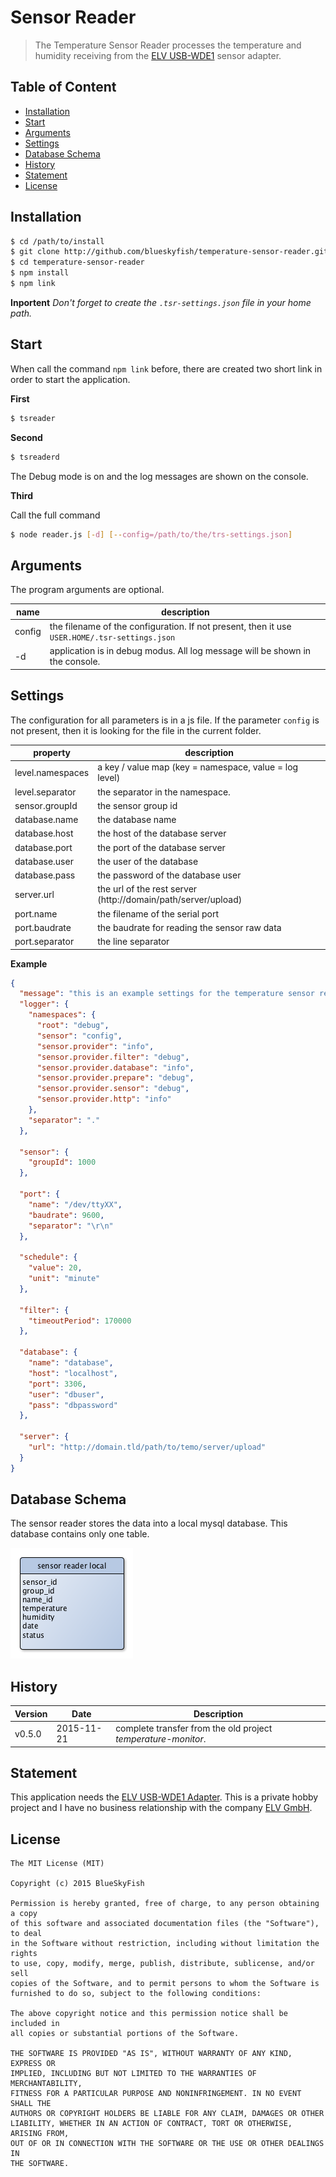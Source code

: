 
Sensor Reader
=============

> The Temperature Sensor Reader processes the temperature and humidity receiving from the [ELV USB-WDE1](http://www.elv.de/-353.html) sensor adapter.


Table of Content
----------------

* [Installation](#user-content-installation)
* [Start](#user-content-start)
* [Arguments](#user-content-arguments)
* [Settings](#user-content-settings)
* [Database Schema](#user-content-database-schema)
* [History](#user-content-history)
* [Statement](#user-content-statement)
* [License](#user-content-license)


Installation
------------

```sh
$ cd /path/to/install
$ git clone http://github.com/blueskyfish/temperature-sensor-reader.git
$ cd temperature-sensor-reader
$ npm install
$ npm link
```

**Inportent**
*Don\'t forget to create the `.tsr-settings.json` file in your home path.*


Start
-----

When call the command `npm link` before, there are created two short link in order to start the application.

**First**

```sh
$ tsreader
```

**Second**

```sh
$ tsreaderd
```

The Debug mode is on and the log messages are shown on the console.

**Third**

Call the full command

```sh
$ node reader.js [-d] [--config=/path/to/the/trs-settings.json]
```


Arguments
---------

The program arguments are optional.

| name               | description                                                                                   |
|--------------------|-----------------------------------------------------------------------------------------------|
| config             | the filename of the configuration. If not present, then it use `USER.HOME/.tsr-settings.json` |
| -d                 | application is in debug modus. All log message will be shown in the console.                  |


Settings
--------

The configuration for all parameters is in a js file. If the parameter `config` is not present, then it is looking for the file in the current folder.

property           | description
-------------------|-----------------------------
level.namespaces   | a key / value map (key = namespace, value = log level)
level.separator    | the separator in the namespace.
sensor.groupId     | the sensor group id
database.name      | the database name
database.host      | the host of the database server
database.port      | the port of the database server
database.user      | the user of the database
database.pass      | the password of the database user
server.url         | the url of the rest server (http://domain/path/server/upload)
port.name          | the filename of the serial port
port.baudrate      | the baudrate for reading the sensor raw data
port.separator     | the line separator

**Example**
```json
{
  "message": "this is an example settings for the temperature sensor reader",
  "logger": {
    "namespaces": {
      "root": "debug",
      "sensor": "config",
      "sensor.provider": "info",
      "sensor.provider.filter": "debug",
      "sensor.provider.database": "info",
      "sensor.provider.prepare": "debug",
      "sensor.provider.sensor": "debug",
      "sensor.provider.http": "info"
    },
    "separator": "."
  },

  "sensor": {
    "groupId": 1000
  },

  "port": {
    "name": "/dev/ttyXX",
    "baudrate": 9600,
    "separator": "\r\n"
  },

  "schedule": {
    "value": 20,
    "unit": "minute"
  },

  "filter": {
    "timeoutPeriod": 170000
  },

  "database": {
    "name": "database",
    "host": "localhost",
    "port": 3306,
    "user": "dbuser",
    "pass": "dbpassword"
  },

  "server": {
    "url": "http://domain.tld/path/to/temo/server/upload"
  }
}
```


Database Schema
---------------

The sensor reader stores the data into a local mysql database. This database contains only one table.

![Sensor Reader Local](docs/mysql-tables.png)


History
-------

| Version     | Date       | Description
|-------------|------------|----------------------------
| v0.5.0      | 2015-11-21 | complete transfer from the old project *temperature-monitor*.


Statement
---------

This application needs the [ELV USB-WDE1 Adapter](http://www.elv.de/-353.html). This is a private hobby project and I have no business relationship with the company [ELV GmbH](http://www.elv.de).


License
-------

```
The MIT License (MIT)

Copyright (c) 2015 BlueSkyFish

Permission is hereby granted, free of charge, to any person obtaining a copy
of this software and associated documentation files (the "Software"), to deal
in the Software without restriction, including without limitation the rights
to use, copy, modify, merge, publish, distribute, sublicense, and/or sell
copies of the Software, and to permit persons to whom the Software is
furnished to do so, subject to the following conditions:

The above copyright notice and this permission notice shall be included in
all copies or substantial portions of the Software.

THE SOFTWARE IS PROVIDED "AS IS", WITHOUT WARRANTY OF ANY KIND, EXPRESS OR
IMPLIED, INCLUDING BUT NOT LIMITED TO THE WARRANTIES OF MERCHANTABILITY,
FITNESS FOR A PARTICULAR PURPOSE AND NONINFRINGEMENT. IN NO EVENT SHALL THE
AUTHORS OR COPYRIGHT HOLDERS BE LIABLE FOR ANY CLAIM, DAMAGES OR OTHER
LIABILITY, WHETHER IN AN ACTION OF CONTRACT, TORT OR OTHERWISE, ARISING FROM,
OUT OF OR IN CONNECTION WITH THE SOFTWARE OR THE USE OR OTHER DEALINGS IN
THE SOFTWARE.
```